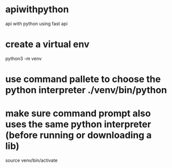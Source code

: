 # apiwithpython
api with python using fast api

# create a virtual env
python3 -m venv <name>

# use command pallete to choose the python interpreter ./venv/bin/python

# make sure command prompt also uses the same python interpreter (before running or downloading a lib)
source venv/bin/activate
